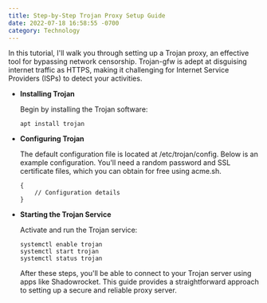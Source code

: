 ```yaml
---
title: Step-by-Step Trojan Proxy Setup Guide
date: 2022-07-18 16:58:55 -0700
category: Technology
---
```


In this tutorial, I'll walk you through setting up a Trojan proxy, an effective tool for bypassing network censorship. Trojan-gfw is adept at disguising internet traffic as HTTPS, making it challenging for Internet Service Providers (ISPs) to detect your activities.

- **Installing Trojan**

  Begin by installing the Trojan software:

  ```shell
  apt install trojan
  ```

- **Configuring Trojan**

  The default configuration file is located at /etc/trojan/config. Below is an example configuration. You'll need a random password and SSL certificate files, which you can obtain for free using acme.sh.

  ```config
  {
      // Configuration details
  }
  ```

- **Starting the Trojan Service**

  Activate and run the Trojan service:

  ```shell
  systemctl enable trojan
  systemctl start trojan
  systemctl status trojan
  ```

  After these steps, you'll be able to connect to your Trojan server using apps like Shadowrocket. This guide provides a straightforward approach to setting up a secure and reliable proxy server.
